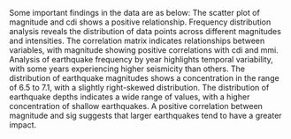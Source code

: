 Some important findings in the data are as below:
The scatter plot of magnitude and cdi shows a positive 
relationship. Frequency distribution analysis reveals the 
distribution of data points across different magnitudes and 
intensities.
The correlation matrix indicates relationships between 
variables, with magnitude showing positive correlations with 
cdi and mmi. Analysis of earthquake frequency by year 
highlights temporal variability, with some years experiencing 
higher seismicity than others. The distribution of earthquake 
magnitudes shows a concentration in the range of 6.5 to 7.1, 
with a slightly right-skewed distribution. The distribution of 
earthquake depths indicates a wide range of values, with a 
higher concentration of shallow earthquakes. A positive
correlation between magnitude and sig suggests that larger 
earthquakes tend to have a greater impact.
